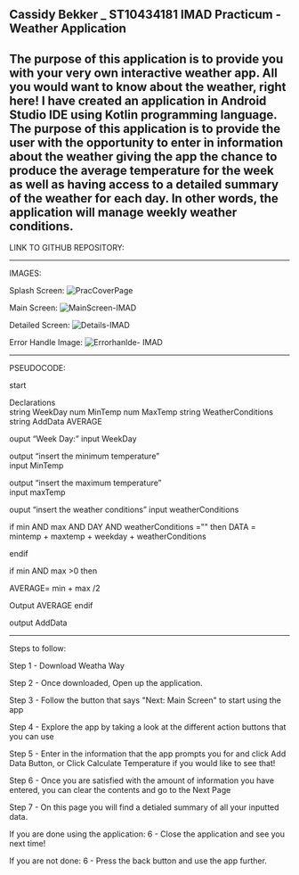Cassidy Bekker _ ST10434181
IMAD Practicum - Weather Application
---------------------------------------------------------------------------------
The purpose of this application is to provide you with your very own interactive weather app. All you would want to know about the weather, right here!
I have created an application in Android Studio IDE using Kotlin programming language. The purpose of this application is to provide the user with the opportunity to enter in information about the weather giving the app the chance to produce the average temperature for the week as well as having access to a detailed summary of the weather for each day. In other words, the application will manage weekly weather conditions. 
----------------------------------------------------------------------------------

LINK TO GITHUB REPOSITORY: 

----------------------------------------------------------------------------------
IMAGES:

Splash Screen:
![PracCoverPage](https://github.com/CassidyBekker/IMAD_PRACTICUM_CassidyBekker_ST10434181/assets/164025220/715c05bc-fab0-4c48-99f7-e980c7128870)

Main Screen:
![MainScreen-IMAD](https://github.com/CassidyBekker/IMAD_PRACTICUM_CassidyBekker_ST10434181/assets/164025220/bfb2c595-fe42-427e-9946-fdbb601e293e)

Detailed Screen:
![Details-IMAD](https://github.com/CassidyBekker/IMAD_PRACTICUM_CassidyBekker_ST10434181/assets/164025220/0586b5cf-0314-406b-9779-5cbeb20bccfd)

Error Handle Image:
![Errorhanlde- IMAD](https://github.com/CassidyBekker/IMAD_PRACTICUM_CassidyBekker_ST10434181/assets/164025220/34739bc3-1b3a-4c72-971c-2ee469d537aa)

---------------------------------------------------------------------------------

PSEUDOCODE:

start 

Declarations  
string WeekDay
num MinTemp 
num MaxTemp
string WeatherConditions 
string AddData 
AVERAGE 

ouput “Week Day:” 
input WeekDay 

output “insert the minimum temperature”  
input MinTemp

output “insert the maximum temperature”  
input maxTemp

ouput “insert the weather conditions” 
input weatherConditions 

 if min AND max AND DAY AND weatherConditions ="" then 
 	DATA = mintemp + maxtemp + weekday + weatherConditions 

  endif 

if min AND max >0 then 

AVERAGE= min + max /2 

Output AVERAGE 
 endif 

output AddData
                                                                   
    
-----------------------------------------------------------------------


Steps to follow:

Step 1 - Download Weatha Way

Step 2 - Once downloaded, Open up the application.

Step 3 - Follow the button that says "Next: Main Screen" to start using the app

Step 4 - Explore the app by taking a look at the different action buttons that you can use

Step 5 - Enter in the information that the app prompts you for and click Add Data Button, or Click Calculate Temperature if you would like to see that!

Step 6 - Once you are satisfied with the amount of information you have entered, you can clear the contents and go to the Next Page

Step 7 - On this page you will find a detialed summary of all your inputted data.

If you are done using the application:
6 - Close the application and see you next time!

If you are not done:
6 - Press the back button and use the app further.
